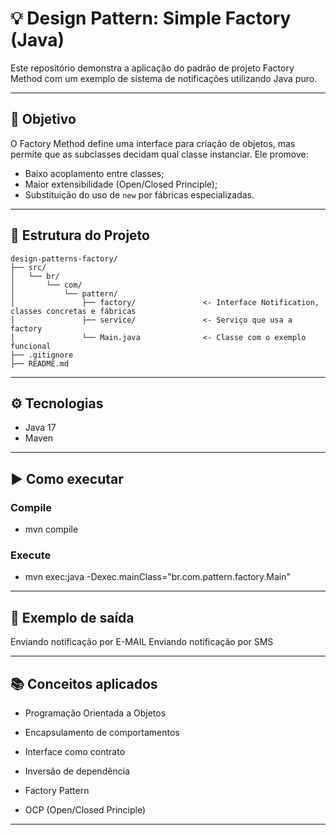 # 💡 Design Pattern: Simple Factory (Java)

Este repositório demonstra a aplicação do padrão de projeto Factory Method com um exemplo de sistema de notificações utilizando Java puro.

---

## 🎯 Objetivo

O Factory Method define uma interface para criação de objetos, mas permite que as subclasses decidam qual classe instanciar. Ele promove:
- Baixo acoplamento entre classes;
- Maior extensibilidade (Open/Closed Principle);
- Substituição do uso de `new` por fábricas especializadas.

---

## 📁 Estrutura do Projeto

```
design-patterns-factory/
├── src/
│   └── br/
│       └── com/
│           └── pattern/
│               ├── factory/               <- Interface Notification, classes concretas e fábricas
│               ├── service/               <- Serviço que usa a factory
│               └── Main.java              <- Classe com o exemplo funcional
├── .gitignore
├── README.md
```
---

## ⚙️ Tecnologias

- Java 17
- Maven

---

## ▶️ Como executar
### Compile
- mvn compile

### Execute
- mvn exec:java -Dexec.mainClass="br.com.pattern.factory.Main"

---

## 🧪 Exemplo de saída
Enviando notificação por E-MAIL
Enviando notificação por SMS

---

## 📚 Conceitos aplicados

- Programação Orientada a Objetos

- Encapsulamento de comportamentos

- Interface como contrato

- Inversão de dependência

- Factory Pattern

- OCP (Open/Closed Principle)

---







